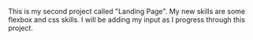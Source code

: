 This is my second project called "Landing Page". My new skills are some flexbox and css skills. I will be adding my input as I progress through this project.
